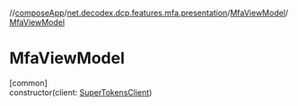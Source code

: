 //[composeApp](../../../index.md)/[net.decodex.dcp.features.mfa.presentation](../index.md)/[MfaViewModel](index.md)/[MfaViewModel](-mfa-view-model.md)

# MfaViewModel

[common]\
constructor(client: [SuperTokensClient](../../net.decodex.dcp.core.supertokens/-super-tokens-client/index.md))
